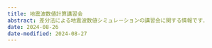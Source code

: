 ```yaml
---
title: 地震波数値計算講習会
abstract: 差分法による地震波数値シミュレーションの講習会に関する情報です．
date: 2024-08-26
date-modified: 2024-08-27
---
```


